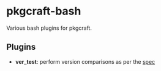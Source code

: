 # pkgcraft-bash

Various bash plugins for pkgcraft.

## Plugins

- **ver_test**: perform version comparisons as per the [spec](https://projects.gentoo.org/pms/latest/pms.html#x1-13400012.3.14)
